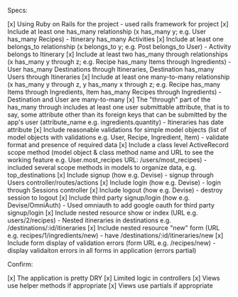 Specs:

 [x] Using Ruby on Rails for the project - used rails framework for project
 [x] Include at least one has_many relationship (x has_many y; e.g. User has_many Recipes) - Itinerary has_many Activities
 [x] Include at least one belongs_to relationship (x belongs_to y; e.g. Post belongs_to User) - Activity belongs to Itinerary
 [x] Include at least two has_many through relationships (x has_many y through z; e.g. Recipe has_many Items through Ingredients) - User has_many Destinations through Itineraries, Destination has_many Users through Itineraries
 [x] Include at least one many-to-many relationship (x has_many y through z, y has_many x through z; e.g. Recipe has_many Items through Ingredients, Item has_many Recipes through Ingredients) - Destination and User are many-to-many
 [x] The "through" part of the has_many through includes at least one user submittable attribute, that is to say, some attribute other than its foreign keys that can be submitted by the app's user (attribute_name e.g. ingredients.quantity) - Itineraries has date attribute
 [x] Include reasonable validations for simple model objects (list of model objects with validations e.g. User, Recipe, Ingredient, Item) - validate format and presence of required data
 [x] Include a class level ActiveRecord scope method (model object & class method name and URL to see the working feature e.g. User.most_recipes URL: /users/most_recipes) - included several scope methods in models to organize data, e.g. top_destinations
 [x] Include signup (how e.g. Devise) - signup through Users controller/routes/actions
 [x] Include login (how e.g. Devise) - login through Sessions controller
 [x] Include logout (how e.g. Devise) - destroy session to logout
 [x] Include third party signup/login (how e.g. Devise/OmniAuth) - Used omniauth to add google oauth for third party signup/login
 [x] Include nested resource show or index (URL e.g. users/2/recipes) - Nested itineraries in destinations e.g. /destinations/:id/itineraries
 [x] Include nested resource "new" form (URL e.g. recipes/1/ingredients/new) - have /destinations/:id/itineraries/new
 [x] Include form display of validation errors (form URL e.g. /recipes/new) - display validaiton errors in all forms in application (errors partial)

Confirm:

 [x] The application is pretty DRY
 [x] Limited logic in controllers
 [x] Views use helper methods if appropriate
 [x] Views use partials if appropriate